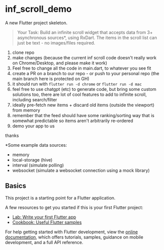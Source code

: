 # inf_scroll_demo

A new Flutter project skeleton.

>
> Your Task:
> Build an infinite scroll widget that accepts data from 3+ asynchronous sources*, using RxDart.
> The items in the scroll list can just be text - no images/files required.
> 

1. clone repo
2. make changes (because the current inf scroll code doesn't really work on Chrome/Desktop, and please make it work)
3. Feel free to change all the code in main.dart, to whatever you see fit
3. create a PR on a branch to our repo - or push to your personal repo (the main branch here is protected on GH)
4. it should run with `flutter run -d chrome` or `flutter run -d mac`
5. feel free to use chatgpt (etc) to generate code, but bring some custom solutions too, there are lot of cool features to add to infinite scroll, including search/filter
6. ideally pre-fetch new items + discard old items (outside the viewport) from memory
7. remember that the feed should have some ranking/sorting way that is somewhat predictable so items aren't arbitrarily re-ordered
5. demo your app to us


thanks

*Some example data sources:

* memory
* local-storage (hive)
* interval (simulate polling)
* websocket (simulate a websocket connection using a mock library)

 

## Basics 

This project is a starting point for a Flutter application.

A few resources to get you started if this is your first Flutter project:

- [Lab: Write your first Flutter app](https://docs.flutter.dev/get-started/codelab)
- [Cookbook: Useful Flutter samples](https://docs.flutter.dev/cookbook)

For help getting started with Flutter development, view the
[online documentation](https://docs.flutter.dev/), which offers tutorials,
samples, guidance on mobile development, and a full API reference.
